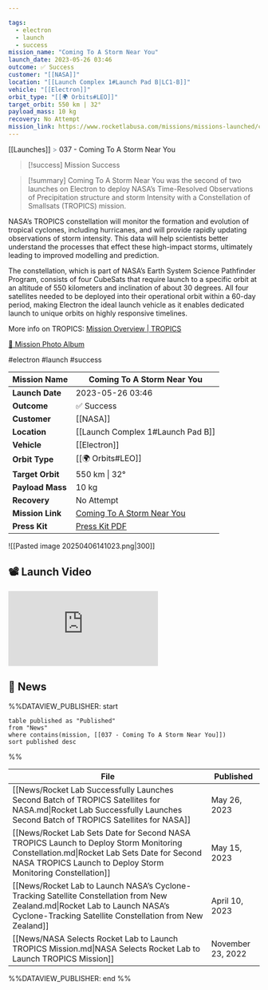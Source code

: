 ```yaml
---

tags:
  - electron
  - launch
  - success
mission_name: "Coming To A Storm Near You"
launch_date: 2023-05-26 03:46
outcome: ✅ Success
customer: "[[NASA]]"
location: "[[Launch Complex 1#Launch Pad B|LC1-B]]"
vehicle: "[[Electron]]"
orbit_type: "[[🌍 Orbits#LEO]]"
target_orbit: 550 km | 32°
payload_mass: 10 kg
recovery: No Attempt
mission_link: https://www.rocketlabusa.com/missions/missions-launched/coming-to-a-storm-near-you/
---
```

[[Launches]]  <span style="color: LightSlateGray">></span>  037 - Coming To A Storm Near You

>[!success] Mission Success

>[!summary]
Coming To A Storm Near You was the second of two launches on Electron to deploy NASA’s Time-Resolved Observations of Precipitation structure and storm Intensity with a Constellation of Smallsats (TROPICS) mission.
>
NASA’s TROPICS constellation will monitor the formation and evolution of tropical cyclones, including hurricanes, and will provide rapidly updating observations of storm intensity. This data will help scientists better understand the processes that effect these high-impact storms, ultimately leading to improved modelling and prediction.
>
The constellation, which is part of NASA’s Earth System Science Pathfinder Program, consists of four CubeSats that require launch to a specific orbit at an altitude of 550 kilometers and inclination of about 30 degrees. All four satellites needed to be deployed into their operational orbit within a 60-day period, making Electron the ideal launch vehicle as it enables dedicated launch to unique orbits on highly responsive timelines. 
>
More info on TROPICS: [Mission Overview | TROPICS](https://tropics.ll.mit.edu/CMS/tropics/Mission-Overview)
>
[📸 Mission Photo Album](https://www.flickr.com/photos/rocketlab/albums/72177720308583318/)

#electron #launch #success

| **Mission Name** | Coming To A Storm Near You                                                                                        |
| ---------------- | ----------------------------------------------------------------------------------------------------------------- |
| **Launch Date**  | 2023-05-26 03:46                                                                                                  |
| **Outcome**      | ✅ Success                                                                                                         |
| **Customer**     | [[NASA]]                                                                                                          |
| **Location**     | [[Launch Complex 1#Launch Pad B]]                                                                                 |
| **Vehicle**      | [[Electron]]                                                                                                      |
| **Orbit Type**   | [[🌍 Orbits#LEO]]                                                                                                 |
| **Target Orbit** | 550 km &#124; 32°                                                                                                 |
| **Payload Mass** | 10 kg                                                                                                             |
| **Recovery**     | No Attempt                                                                                                        |
| **Mission Link** | [Coming To A Storm Near You](https://www.rocketlabusa.com/missions/missions-launched/coming-to-a-storm-near-you/) |
| **Press Kit**    | [Press Kit PDF](https://rocketlabcorp.com/assets/Uploads/TROPICS-PRESS-KIT-F36-F37.pdf)                           |

![[Pasted image 20250406141023.png|300]]

## 📽️ Launch Video

<div class="responsive-video">
<iframe src="https://www.youtube.com/embed/hhuJsjQH8fU" title="Rocket Lab&#39;s Electron - Coming To A Storm Near You Mission" frameborder="0" allow="accelerometer; autoplay; clipboard-write; encrypted-media; gyroscope; picture-in-picture; web-share" referrerpolicy="strict-origin-when-cross-origin" allowfullscreen></iframe>     
</div>

## 📰 News
%%DATAVIEW_PUBLISHER: start
```
table published as "Published"
from "News"
where contains(mission, [[037 - Coming To A Storm Near You]])
sort published desc
```
%%

| File                                                                                                                                                                                                   | Published         |
| ------------------------------------------------------------------------------------------------------------------------------------------------------------------------------------------------------ | ----------------- |
| [[News/Rocket Lab Successfully Launches Second Batch of TROPICS Satellites for NASA.md\|Rocket Lab Successfully Launches Second Batch of TROPICS Satellites for NASA]]                                 | May 26, 2023      |
| [[News/Rocket Lab Sets Date for Second NASA TROPICS Launch to Deploy Storm Monitoring Constellation.md\|Rocket Lab Sets Date for Second NASA TROPICS Launch to Deploy Storm Monitoring Constellation]] | May 15, 2023      |
| [[News/Rocket Lab to Launch NASA’s Cyclone-Tracking Satellite Constellation from New Zealand.md\|Rocket Lab to Launch NASA’s Cyclone-Tracking Satellite Constellation from New Zealand]]               | April 10, 2023    |
| [[News/NASA Selects Rocket Lab to Launch TROPICS Mission.md\|NASA Selects Rocket Lab to Launch TROPICS Mission]]                                                                                       | November 23, 2022 |

%%DATAVIEW_PUBLISHER: end %%